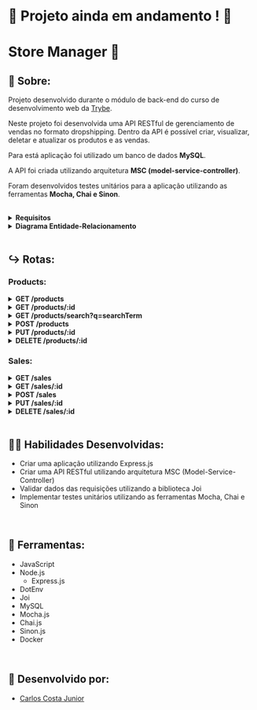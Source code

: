 # :construction: Projeto ainda em andamento ! :construction:
# Store Manager 🏬

## 📄 Sobre:

Projeto desenvolvido durante o módulo de back-end do curso de desenvolvimento web da [Trybe](https://www.betrybe.com/).

Neste projeto foi desenvolvida uma API RESTful de gerenciamento de vendas no formato dropshipping. Dentro da API é possível criar, visualizar, deletar e atualizar os produtos e as vendas.

Para está aplicação foi utilizado um banco de dados <strong>MySQL</strong>.

A API foi criada utilizando arquitetura <strong>MSC (model-service-controller)</strong>.

Foram desenvolvidos testes unitários para a aplicação utilizando as ferramentas <strong>Mocha, Chai e Sinon</strong>.

</br>
<details>
<summary><strong>Requisitos</strong></summary>
</br>
<strong>Requisitos obrigatórios:</strong> </br>

1. Crie endpoints para listar produtos </br>
2. Desenvolva testes que cubram no mínimo 5% das camadas da sua aplicação </br>
3. Crie endpoint para cadastrar produtos </br>
4. Crie validações para produtos </br>
5. Desenvolva testes que cubram no mínimo 10% das camadas da sua aplicação </br>
6. Crie endpoint para validar e cadastrar vendas </br>
7. Desenvolva testes que cubram no mínimo 15% das camadas da sua aplicação </br>
8. Crie endpoints para listar vendas </br>
9. Desenvolva testes que cubram no mínimo 20% das camadas da sua aplicação </br>
10. Crie endpoint para atualizar um produto </br>
11. Desenvolva testes que cubram no mínimo 25% das camadas da sua aplicação </br>
12. Crie endpoint para deletar um produto </br>
</br>

<strong>Requisitos bônus:</strong> </br>

13. Desenvolva testes que cubram no mínimo 30% das camadas da sua aplicação </br>
14. Crie endpoint para deletar uma venda </br>
15. Desenvolva testes que cubram no mínimo 35% das camadas da sua aplicação </br>
16. Crie endpoint para atualizar uma venda </br>
17. Desenvolva testes que cubram no mínimo 40% das camadas da sua aplicação </br>
18. Crie endpoint products/search?q=searchTerm </br>
19. Desenvolva testes que cubram no mínimo 50% das camadas da sua aplicação </br>
20. Desenvolva testes que cubram no mínimo 60% das camadas da sua aplicação </br>
</details>

<details>
<summary><strong>Diagrama Entidade-Relacionamento</strong></summary>
 
![image](https://user-images.githubusercontent.com/99846604/209247552-b1c6ddba-8506-44c3-ae2f-d40bbd496f99.png)
 
</details>
</br>

## ↪️ Rotas:
### Products:
<details>
<summary><strong>GET /products</strong></summary>
 
Lista todos os produtos cadastrados no banco de dados </br>
> * Se bem-sucedido, retorna status 200 e um array com todos os produtos cadastrados

</details>
<details>
<summary><strong>GET /products/:id</strong></summary>
 
Lista apenas o produto correspondente ao id da rota </br>
> * Se bem-sucedido, retorna status 200 e um objeto contendo as informações do produto

</details>
<details>
<summary><strong>GET /products/search?q=searchTerm</strong></summary>
 
Lista todos os produtos que possuem em seu nome o termo passado na rota</br>
> * Se bem-sucedido, retorna status 200 e um array contendo os produtos que correspondem a busca
> * Se o termo de busca for vazio, retorna status 200 e um array contendo todos os produtos cadastrados

</details>
<details>
<summary><strong>POST /products</strong></summary>
 
Cadastra um novo produto no banco de dados</br>
> * Se bem-sucedido, retorna status 201 e um objeto contendo os dados do novo produto

</details>
<details>
<summary><strong>PUT /products/:id</strong></summary>
 
Altera as informações de um produto cadastrado no banco de dados </br>
> * Se bem-sucedido, retorna status 200 e um objeto contendo os dados atualizados do produto

</details>
<details>
<summary><strong>DELETE /products/:id</strong></summary>
 
Remove um produto cadastrado do banco de dados </br>
> * Se bem-sucedido, retorna apenas o status 204

</details>

### Sales:
<details>
<summary><strong>GET /sales</strong></summary>

Lista todas as vendas cadastradas no banco de dados </br>
> * Se bem-sucedido, retorna status 200 e um array com todas as vendas cadastradas

</details>
<details>
<summary><strong>GET /sales/:id</strong></summary>

Lista apenas a venda correspondente ao id da rota </br>
> * Se bem-sucedido, retorna status 200 e um array contendo as informações da venda

</details>
<details>
<summary><strong>POST /sales</strong></summary>

Cadastra uma nova venda no banco de dados </br>
> * Se bem-sucedido, retorna status 201 e um objeto contendo o id da venda e um array com as informações dos produtos vendidos

</details>
<details>
<summary><strong>PUT /sales/:id</strong></summary>

Altera as informações de uma venda cadastrada no banco de dados
> * Se bem-sucedido, retorna status 200 e um objeto contendo o id da venda e um array com as informações atualizadas dos produtos vendidos

</details>
<details>
<summary><strong>DELETE /sales/:id</strong></summary>

Remove uma venda cadastrada no banco de dados
> * Se bem-sucedido, retorna apenas um status 204

</details>
</br>


## 🤹🏽 Habilidades Desenvolvidas:
* Criar uma aplicação utilizando Express.js
* Criar uma API RESTful utilizando arquitetura MSC (Model-Service-Controller)
* Validar dados das requisições utilizando a biblioteca Joi
* Implementar testes unitários utilizando as ferramentas Mocha, Chai e Sinon
</br>

## 🧰 Ferramentas:
* JavaScript
* Node.js
  * Express.js
* DotEnv
* Joi
* MySQL
* Mocha.js
* Chai.js
* Sinon.js
* Docker
</br>

## 📝 Desenvolvido por:
* [Carlos Costa Junior](https://github.com/CarlosCostaJr)
